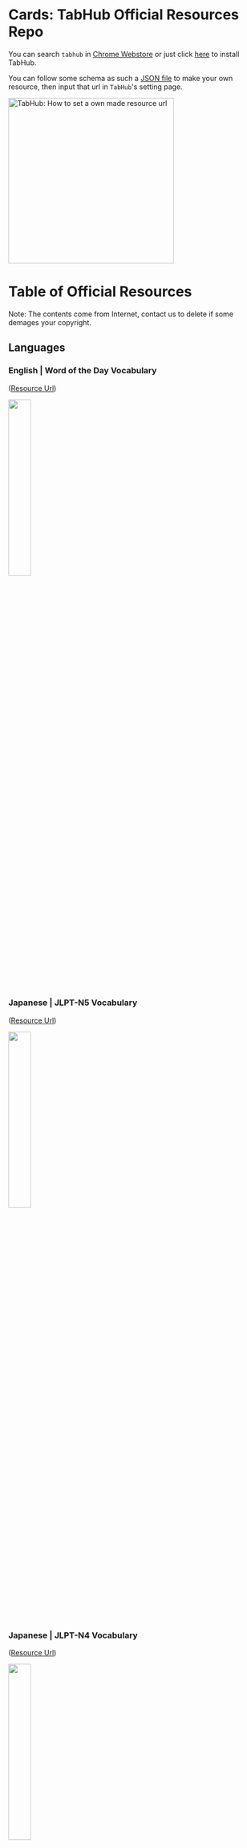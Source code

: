 # Cards: TabHub Official Resources Repo

You can search `tabhub` in [Chrome Webstore](https://chrome.google.com/webstore/category/extensions) or just click [here](https://chrome.google.com/webstore/detail/tabhub/eolilpdjccnmkecllnlpomoaommkcdkb) to install TabHub.

You can follow some schema as such a [JSON file](https://raw.githubusercontent.com/tabhub/cards/master/languages/japanese/jlpt-n5-vocabulary-jtest4you/manifest.json) to make your own resource, then input that url in `TabHub`'s setting page.

<image src="https://raw.githubusercontent.com/tabhub/cards/master/help/guide/images/how_to_set_your_own_resource_url.png" alt="TabHub: How to set a own made resource url" width="330px">

# Table of Official Resources

Note: The contents come from Internet, contact us to delete if some demages your copyright.

## Languages

### English | Word of the Day Vocabulary
([Resource Url](https://raw.githubusercontent.com/tabhub/cards/master/languages/english/word-of-the-day-dictionary_com/manifest.json))

<image src="https://raw.githubusercontent.com/tabhub/cards/master/languages/english/word-of-the-day-dictionary_com/images/15b64540859443205b90cfbe3775b3d4.jpg" width="30%">

### Japanese | JLPT-N5 Vocabulary
([Resource Url](https://raw.githubusercontent.com/tabhub/cards/master/languages/japanese/jlpt-n5-vocabulary-jtest4you/manifest.json))

<image src="https://raw.githubusercontent.com/tabhub/cards/master/languages/japanese/jlpt-n5-vocabulary-jtest4you/images/44d9e048265121e1ac76c23d42b00e1d.jpg" width="30%">

### Japanese | JLPT-N4 Vocabulary
([Resource Url](https://raw.githubusercontent.com/tabhub/cards/master/languages/japanese/jlpt-n4-vocabulary-jtest4you/manifest.json))

<image src="https://raw.githubusercontent.com/tabhub/cards/master/languages/japanese/jlpt-n4-vocabulary-jtest4you/images/2387d2ac9b1d7b4c9026967d77fc434f.jpg" width="30%">

### Japanese | JLPT-N3 Vocabulary
([Resource Url](https://raw.githubusercontent.com/tabhub/cards/master/languages/japanese/jlpt-n3-vocabulary-jtest4you/manifest.json))

<image src="https://raw.githubusercontent.com/tabhub/cards/master/languages/japanese/jlpt-n3-vocabulary-jtest4you/images/eb5385ccb0802a0cb529ad5f6372d250.jpg" width="30%">

### Japanese | JLPT-N2 Vocabulary
([Resource Url](https://raw.githubusercontent.com/tabhub/cards/master/languages/japanese/jlpt-n2-vocabulary-jtest4you/manifest.json))

<image src="https://raw.githubusercontent.com/tabhub/cards/master/languages/japanese/jlpt-n2-vocabulary-jtest4you/images/21dc64b8ce7065069cb870039629dad7.jpg" width="30%">

### Japanese | JLPT-N1 Vocabulary
([Resource Url](https://raw.githubusercontent.com/tabhub/cards/master/languages/japanese/jlpt-n1-vocabulary-jtest4you/manifest.json))

<image src="https://raw.githubusercontent.com/tabhub/cards/master/languages/japanese/jlpt-n1-vocabulary-jtest4you/images/c6068664a41435ba622db09a44e1bf04.jpg" width="30%">

### Japanese | Learn Japanese Kanji
([Resource Url](https://raw.githubusercontent.com/tabhub/cards/master/languages/japanese/learn-japanese-kanji-jtest4you/manifest.json))

<image src="https://raw.githubusercontent.com/tabhub/cards/master/languages/japanese/learn-japanese-kanji-jtest4you/images/a3a58a1ccaf81ae3e56b8f76f96ea603.jpg" width="30%">
  1 # Cards: TabHub Official Resources Repo

### Japanese | Japanese Phrases from Anime/Manga
([Resource Url](https://raw.githubusercontent.com/tabhub/cards/master/languages/japanese/japanese-phrases-from-animemanga-jtest4you/manifest.json))

<image src="https://raw.githubusercontent.com/tabhub/cards/master/languages/japanese/japanese-phrases-from-animemanga-jtest4you/images/4ef5548198761c868193d3c3107de6e1.jpg" width="30%">

## Quotes

### Quotes in Chinese
([Resource Url](https://raw.githubusercontent.com/tabhub/cards/master/quotes/chinese/manifest.json))

<image src="https://raw.githubusercontent.com/tabhub/cards/master/quotes/chinese/images/xuyun_ywsz.gif" width="30%">

### Quotes in English
([Resource Url](https://raw.githubusercontent.com/tabhub/cards/master/quotes/english/manifest.json))

<image src="https://raw.githubusercontent.com/tabhub/cards/master/quotes/english/images/761a3b431b86d34040a2d6b1696ed54d.jpg" width="30%">

## Help

### Getting Started Guide
([Resource Url](https://raw.githubusercontent.com/tabhub/cards/master/help/guide/manifest.json))

<image src="https://raw.githubusercontent.com/tabhub/cards/master/help/guide/images/how_to_set_your_own_resource_url.png" width="30%">

